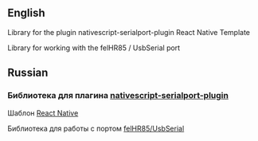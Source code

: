 ## English

Library for the plugin nativescript-serialport-plugin
React Native Template

Library for working with the felHR85 / UsbSerial port

## Russian

### Библиотека для плагина [nativescript-serialport-plugin](https://github.com/b0939261761/nativescript-serialport-plugin)

Шаблон [React Native](https://github.com/melihyarikkaya/react-native-serialport)

Библиотека для работы с портом [felHR85/UsbSerial](https://github.com/felHR85/UsbSerial)
